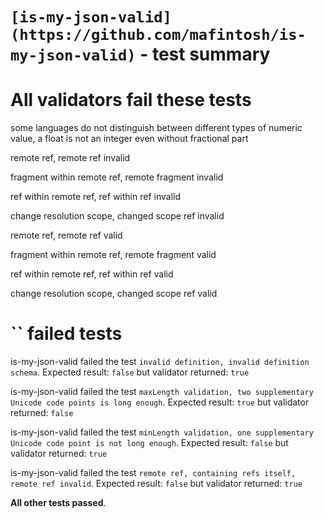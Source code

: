 # `[is-my-json-valid](https://github.com/mafintosh/is-my-json-valid)` - test summary

# All validators fail these tests

some languages do not distinguish between different types of numeric value, a float is not an integer even without fractional part

remote ref, remote ref invalid

fragment within remote ref, remote fragment invalid

ref within remote ref, ref within ref invalid

change resolution scope, changed scope ref invalid

remote ref, remote ref valid

fragment within remote ref, remote fragment valid

ref within remote ref, ref within ref valid

change resolution scope, changed scope ref valid


# `` failed tests

is-my-json-valid failed the test `invalid definition, invalid definition schema`. Expected result: `false` but validator returned: `true`

is-my-json-valid failed the test `maxLength validation, two supplementary Unicode code points is long enough`. Expected result: `true` but validator returned: `false`

is-my-json-valid failed the test `minLength validation, one supplementary Unicode code point is not long enough`. Expected result: `false` but validator returned: `true`

is-my-json-valid failed the test `remote ref, containing refs itself, remote ref invalid`. Expected result: `false` but validator returned: `true`

**All other tests passed**.
